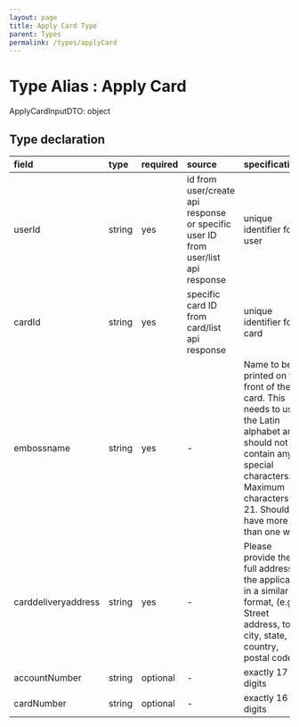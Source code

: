 ```yaml
---
layout: page
title: Apply Card Type
parent: Types
permalink: /types/applyCard
---
```


# Type Alias : Apply Card

ApplyCardInputDTO: object

## Type declaration

| field                | type      | required  | source                                                                           | specifications               |
|:---------------------|:----------|:----------|:---------------------------------------------------------------------------------|:-----------------------------|
| userId               | string    | yes       | id from user/create api response or specific user ID from user/list api response | unique identifier for a user |
| cardId               | string    | yes       | specific card ID from card/list api response                                     | unique identifier for a card |
| embossname           | string    | yes       | -                                                                                | Name to be printed on the front of the card. This needs to use the Latin alphabet and should not contain any special characters. Maximum characters is 21. Should have more than one word|
| carddeliveryaddress  | string    | yes       | -                                                                                | Please provide the full address of the applicant in a similar format, (e.g: Street address, town, city, state, country, postal code)                            |
| accountNumber        | string    | optional  | -                                                                                | exactly 17 digits            |
| cardNumber           | string    | optional  | -                                                                                | exactly 16 digits            |
